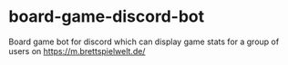 # board-game-discord-bot
Board game bot for discord which can display game stats for a group of users on https://m.brettspielwelt.de/
